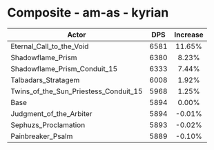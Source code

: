 # Composite - am-as - kyrian
| Actor | DPS | Increase |
|---|:---:|:---:|
|Eternal_Call_to_the_Void|6581|11.65%|
|Shadowflame_Prism|6380|8.23%|
|Shadowflame_Prism_Conduit_15|6333|7.44%|
|Talbadars_Stratagem|6008|1.92%|
|Twins_of_the_Sun_Priestess_Conduit_15|5968|1.25%|
|Base|5894|0.00%|
|Judgment_of_the_Arbiter|5894|-0.01%|
|Sephuzs_Proclamation|5893|-0.02%|
|Painbreaker_Psalm|5889|-0.10%|

